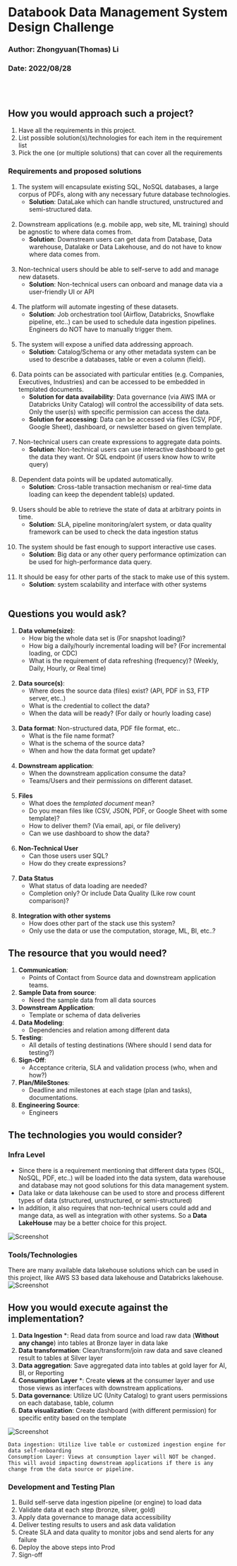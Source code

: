 # Databook Data Management System Design Challenge

### Author: Zhongyuan(Thomas) Li
### Date: 2022/08/28
<br><br/>
## How you would approach such a project?

1. Have all the requirements in this project.
2. List possible solution(s)/technologies for each item in the requirement list
3. Pick the one (or multiple solutions) that can cover all the requirements

### Requirements and proposed solutions
1. The system will encapsulate existing SQL, NoSQL databases, a large corpus of PDFs, along with any necessary future database technologies.
   - **Solution**: DataLake which can handle structured, unstructured and semi-structured data.
<br><br/>
2. Downstream applications (e.g. mobile app, web site, ML training) should be agnostic to where data comes from.
   - **Solution**: Downstream users can get data from Database, Data warehouse, Datalake or Data Lakehouse, and do not have to know where data comes from.
<br><br/>
3. Non-technical users should be able to self-serve to add and manage new datasets.
   - **Solution**: Non-technical users can onboard and manage data via a user-friendly UI or API 
<br><br/>
4. The platform will automate ingesting of these datasets.
   - **Solution**: Job orchestration tool (Airflow, Databricks, Snowflake pipeline, etc..) can be used to schedule data ingestion pipelines. Engineers do NOT have to manually trigger them.
<br><br/>
5. The system will expose a unified data addressing approach.
   - **Solution**: Catalog/Schema or any other metadata system can be used to describe a databases, table or even a column (field).
<br><br/>
6. Data points can be associated with particular entities (e.g. Companies, Executives, Industries) and can be accessed to be embedded in templated documents.
   - **Solution for data availability**: Data governance (via AWS IMA or Databricks Unity Catalog) will control the accessibility of data sets. Only the user(s) with specific permission can access the data. 
   - **Solution for accessing**: Data can be accessed via files (CSV, PDF, Google Sheet), dashboard, or newsletter based on given template.
<br><br/>
7. Non-technical users can create expressions to aggregate data points.
   - **Solution**: Non-technical users can use interactive dashboard to get the data they want. Or SQL endpoint (if users know how to write query)
<br><br/>
8. Dependent data points will be updated automatically.
   - **Solution**: Cross-table transaction mechanism or real-time data loading can keep the dependent table(s) updated.
<br><br/>
9. Users should be able to retrieve the state of data at arbitrary points in time.
   - **Solution**: SLA, pipeline monitoring/alert system, or data quality framework can be used to check the data ingestion status
<br><br/>
10. The system should be fast enough to support interactive use cases.
    - **Solution**: Big data or any other query performance optimization can be used for high-performance data query.
<br><br/>
11. It should be easy for other parts of the stack to make use of this system.
    - **Solution**: system scalability and interface with other systems
<br><br/>

## Questions you would ask?
1. **Data volume(size)**: 
   - How big the whole data set is (For snapshot loading)?
   - How big a daily/hourly incremental loading will be? (For incremental loading, or CDC) 
   - What is the requirement of data refreshing (frequency)? (Weekly, Daily, Hourly, or Real time)
<br><br/>
2. **Data source(s)**:
   - Where does the source data (files) exist? (API, PDF in S3, FTP server, etc..)
   - What is the credential to collect the data?
   - When the data will be ready? (For daily or hourly loading case)
<br><br/>
3. **Data format**: Non-structured data, PDF file format, etc..
   - What is the file name format?
   - What is the schema of the source data?
   - When and how the data format get update?
<br><br/>
4. **Downstream application**:
   - When the downstream application consume the data?
   - Teams/Users and their permissions on different dataset.
<br><br/>
5. **Files**
   - What does the *templated document* mean? 
   - Do you mean files like (CSV, JSON, PDF, or Google Sheet with some template)? 
   - How to deliver them? (Via email, api, or file delivery) 
   - Can we use dashboard to show the data?
<br><br/>
6. **Non-Technical User**
   - Can those users user SQL?
   - How do they create expressions? 
<br><br/>
7. **Data Status**
   - What status of data loading are needed?
   - Completion only? Or include Data Quality (Like row count comparison)?
<br><br/>
8. **Integration with other systems**
   - How does other part of the stack use this system?
   - Only use the data or use the computation, storage, ML, BI, etc..?

## The resource that you would need?
1. **Communication**: 
   - Points of Contact from Source data and downstream application teams.
2. **Sample Data from source**:
   - Need the sample data from all data sources
3. **Downstream Application**:
   - Template or schema of data deliveries
4. **Data Modeling**: 
   - Dependencies and relation among different data
5. **Testing**: 
   - All details of testing destinations (Where should I send data for testing?)
6. **Sign-Off**: 
   - Acceptance criteria, SLA and validation process (who, when and how?)
7. **Plan/MileStones**:
   - Deadline and milestones at each stage (plan and tasks), documentations.
8. **Engineering Source**: 
   - Engineers

## The technologies you would consider?
### Infra Level
   - Since there is a requirement mentioning that different data types (SQL, NoSQL, PDF, etc..) will be loaded into the data system, data warehouse and database may not good solutions for this data management system.
   - Data lake or data lakehouse can be used to store and process different types of data (structured, unstructured, or semi-structured)
   - In addition, it also requires that non-technical users could add and mange data, as well as integration with other systems. So a **Data LakeHouse** may be a better choice for this project. 

![Screenshot](infra.png)

### Tools/Technologies
There are many available data lakehouse solutions which can be used in this project, like AWS S3 based data lakehouse and Databricks lakehouse. 
![Screenshot](datalakehouse.png)


## How you would execute against the implementation?
1. **Data Ingestion** *: Read data from source and load raw data (**Without any change**) into tables at Bronze layer in data lake
2. **Data transformation**: Clean/transform/join raw data and save cleaned result to tables at Silver layer
3. **Data aggregation**: Save aggregated data into tables at gold layer for AI, BI, or Reporting
4. **Consumption Layer** *: Create **views** at the consumer layer and use those views as interfaces with downstream applications. 
5. **Data governance**: Utilize UC (Unity Catalog) to grant users permissions on each database, table, column
6. **Data visualization**: Create dashboard (with different permission) for specific entity based on the template

![Screenshot](tablelayers.png)


````commandline
Data ingestion: Utilize live table or customized ingestion engine for data self-onboarding
Consumption Layer: Views at consumption layer will NOT be changed. This will avoid impacting downstream applications if there is any change from the data source or pipeline. 
````
### Development and Testing Plan
1. Build self-serve data ingestion pipeline (or engine) to load data
2. Validate data at each step (bronze, silver, gold)
3. Apply data governance to manage data accessibility
4. Deliver testing results to users and ask data validation
5. Create SLA and data quality to monitor jobs and send alerts for any failure
6. Deploy the above steps into Prod
7. Sign-off
